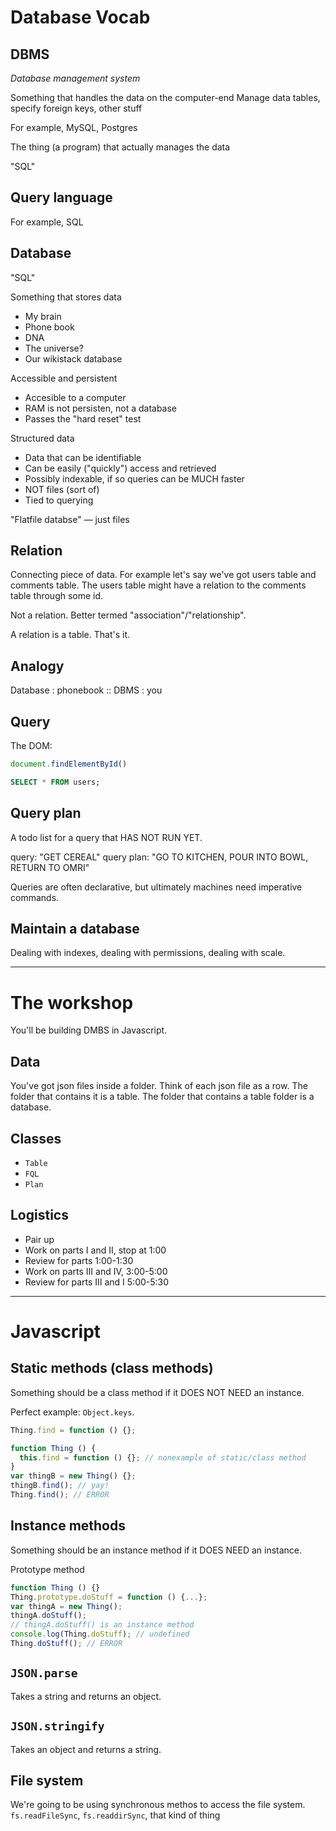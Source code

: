 # Database Vocab

## DBMS

*Database management system*

Something that handles the data on the computer-end
Manage data tables, specify foreign keys, other stuff

For example, MySQL, Postgres

The thing (a program) that actually manages the data

"SQL"

## Query language

For example, SQL

## Database

"SQL"

Something that stores data
- My brain
- Phone book
- DNA
- The universe?
- Our wikistack database

Accessible and persistent
- Accesible to a computer
- RAM is not persisten, not a database
- Passes the "hard reset" test

Structured data
- Data that can be identifiable
- Can be easily ("quickly") access and retrieved
- Possibly indexable, if so queries can be MUCH faster
- NOT files (sort of)
- Tied to querying

"Flatfile databse" — just files

## Relation

Connecting piece of data. For example let's say we've got users table and comments table. The users table might have a relation to the comments table through some id.

Not a relation. Better termed "association"/"relationship".

A relation is a table. That's it.

## Analogy

Database : phonebook :: DBMS : you

## Query

The DOM:

```js
document.findElementById()
```

```sql
SELECT * FROM users;
```

## Query plan

A todo list for a query that HAS NOT RUN YET.

query: "GET CEREAL"
query plan: "GO TO KITCHEN, POUR INTO BOWL, RETURN TO OMRI"

Queries are often declarative, but ultimately machines need imperative commands.

## Maintain a database

Dealing with indexes, dealing with permissions, dealing with scale.

---

# The workshop

You'll be building DMBS in Javascript.

## Data
You've got json files inside a folder. Think of each json file as a row. The folder that contains it is a table. The folder that contains a table folder is a database.

## Classes
- `Table`
- `FQL`
- `Plan`

## Logistics
- Pair up
- Work on parts I and II, stop at 1:00
- Review for parts 1:00-1:30
- Work on parts III and IV, 3:00-5:00
- Review for parts III and I 5:00-5:30

---

# Javascript

## Static methods (class methods)

Something should be a class method if it DOES NOT NEED an instance.

Perfect example: `Object.keys`.

```js
Thing.find = function () {};

function Thing () {
  this.find = function () {}; // nonexample of static/class method
}
var thingB = new Thing() {};
thingB.find(); // yay!
Thing.find(); // ERROR
```

## Instance methods

Something should be an instance method if it DOES NEED an instance.

Prototype method

```js
function Thing () {}
Thing.prototype.doStuff = function () {...};
var thingA = new Thing();
thingA.doStuff();
// thingA.doStuff() is an instance method
console.log(Thing.doStuff); // undefined
Thing.doStuff(); // ERROR
```

## `JSON.parse`

Takes a string and returns an object.

## `JSON.stringify`

Takes an object and returns a string.

## File system

We're going to be using synchronous methos to access the file system. `fs.readFileSync`, `fs.readdirSync`, that kind of thing
